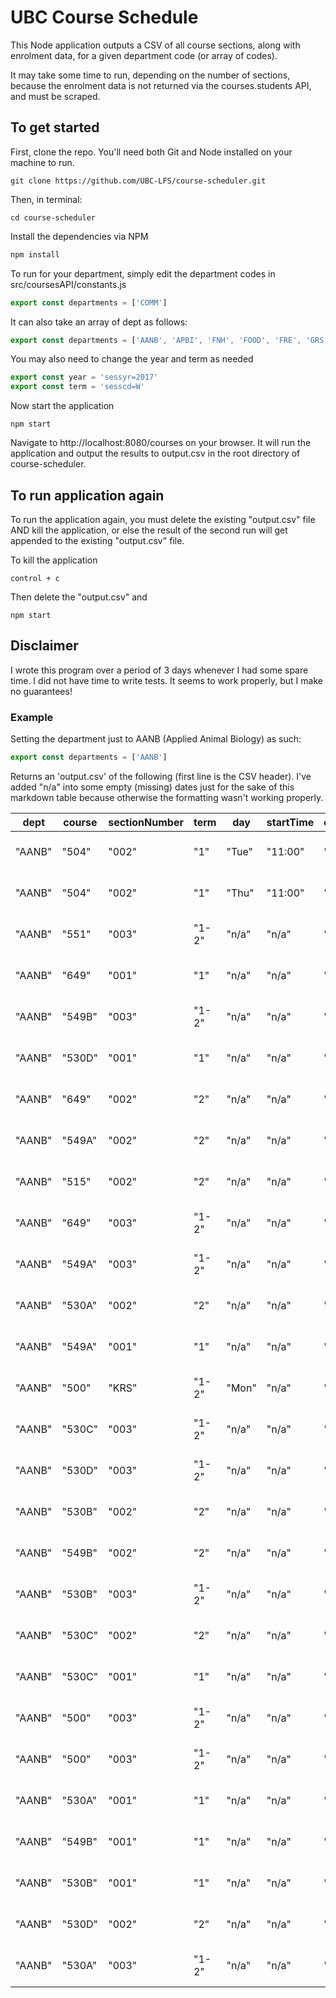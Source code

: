 # UBC Course Schedule 

This Node application outputs a CSV of all course sections, along with enrolment data, for a given department code (or array of codes).

It may take some time to run, depending on the number of sections, because the enrolment data is not returned via the courses.students API, and must be scraped.

## To get started
First, clone the repo. You'll need both Git and Node installed on your machine to run.
``` 
git clone https://github.com/UBC-LFS/course-scheduler.git
``` 
Then, in terminal:
``` 
cd course-scheduler
``` 
Install the dependencies via NPM
```javascript
npm install
``` 
To run for your department, simply edit the department codes in src/coursesAPI/constants.js
```javascript
export const departments = ['COMM']
```

It can also take an array of dept as follows:
```javascript
export const departments = ['AANB', 'APBI', 'FNH', 'FOOD', 'FRE', 'GRS', 'HUNU', 'LFS', 'SOIL']
```

You may also need to change the year and term as needed
```javascript
export const year = 'sessyr=2017'
export const term = 'sesscd=W'
```
Now start the application
``` 
npm start
``` 
Navigate to http://localhost:8080/courses on your browser. It will run the application and output the results to output.csv in the root directory of course-scheduler.

## To run application again
To run the application again, you must delete the existing "output.csv" file AND kill the application, or else the result of the second run will get appended to the existing "output.csv" file.

To kill the application
``` 
control + c
``` 
Then delete the "output.csv" and 
``` 
npm start
``` 

## Disclaimer
I wrote this program over a period of 3 days whenever I had some spare time. I did not have time to write tests. It seems to work properly, but I make no guarantees!

### Example
Setting the department just to AANB (Applied Animal Biology) as such:
```javascript
export const departments = ['AANB']
```
Returns an 'output.csv' of the following (first line is the CSV header). I've added "n/a" into some empty (missing) dates just for the sake of this markdown table because otherwise the formatting wasn't working properly.

| dept   | course | sectionNumber | term  | day   | startTime | endTime | buildingCd | building    | roomNo | instructors | activity             | credits | totalSeatsRemaining | currentlyRegistered | generalSeatsRemaining | restrictedSeatsRemaining | termCd | startWk        | endWk          | 
|--------|--------|---------------|-------|-------|-----------|---------|------------|-------------|--------|-------------|----------------------|---------|---------------------|---------------------|-----------------------|--------------------------|--------|----------------|----------------| 
| "AANB" | "504"  | "002"         | "1"   | "Tue" | "11:00"   | "12:30" | "MCML"     | "MacMillan" | "258"  | "TBD"       | "Lecture"            | "3"     | "25"                | "0"                 | "25"                  | "0"                      | "1"    | "Sep 05, 2017" | "Dec 01, 2017" | 
| "AANB" | "504"  | "002"         | "1"   | "Thu" | "11:00"   | "12:30" | "MCML"     | "MacMillan" | "258"  | "TBD"       | "Lecture"            | "3"     | "25"                | "0"                 | "25"                  | "0"                      | "1"    | "Sep 05, 2017" | "Dec 01, 2017" | 
| "AANB" | "551"  | "003"         | "1-2" | "n/a" | "n/a"     | "n/a"   | "NSM"      | "NSM"       | "NSM"  | "TBD"       | "Seminar"            | "3"     | "6"                 | "1"                 | "6"                   | "0"                      | "1-2"  | "Sep 05, 2017" | "Apr 06, 2018" | 
| "AANB" | "649"  | "001"         | "1"   | "n/a" | "n/a"     | "n/a"   | "NSM"      | "NSM"       | "NSM"  | "TBD"       | "Thesis"             | "0"     | "19"                | "1"                 | "19"                  | "0"                      | "1"    | "Sep 05, 2017" | "Dec 01, 2017" | 
| "AANB" | "549B" | "003"         | "1-2" | "n/a" | "n/a"     | "n/a"   | "NSM"      | "NSM"       | "NSM"  | "TBD"       | "Thesis"             | "18"    | "7"                 | "3"                 | "7"                   | "0"                      | "1-2"  | "Sep 05, 2017" | "Apr 06, 2018" | 
| "AANB" | "530D" | "001"         | "1"   | "n/a" | "n/a"     | "n/a"   | "NSM"      | "NSM"       | "NSM"  | "TBD"       | "Directed Studies"   | "2"     | "5"                 | "0"                 | "5"                   | "0"                      | "1"    | "Sep 05, 2017" | "Dec 01, 2017" | 
| "AANB" | "649"  | "002"         | "2"   | "n/a" | "n/a"     | "n/a"   | "NSM"      | "NSM"       | "NSM"  | "TBD"       | "Thesis"             | "0"     | "20"                | "0"                 | "20"                  | "0"                      | "2"    | "Jan 03, 2018" | "Apr 06, 2018" | 
| "AANB" | "549A" | "002"         | "2"   | "n/a" | "n/a"     | "n/a"   | "NSM"      | "NSM"       | "NSM"  | "TBD"       | "Thesis"             | "12"    | "20"                | "0"                 | "20"                  | "0"                      | "2"    | "Jan 03, 2018" | "Apr 06, 2018" | 
| "AANB" | "515"  | "002"         | "2"   | "n/a" | "n/a"     | "n/a"   | "NSM"      | "NSM"       | "NSM"  | "TBD"       | "Lecture"            | "3"     | "4"                 | "1"                 | "4"                   | "0"                      | "2"    | "Jan 03, 2018" | "Apr 06, 2018" | 
| "AANB" | "649"  | "003"         | "1-2" | "n/a" | "n/a"     | "n/a"   | "NSM"      | "NSM"       | "NSM"  | "TBD"       | "Thesis"             | "0"     | "7"                 | "13"                | "7"                   | "0"                      | "1-2"  | "Sep 05, 2017" | "Apr 06, 2018" | 
| "AANB" | "549A" | "003"         | "1-2" | "n/a" | "n/a"     | "n/a"   | "NSM"      | "NSM"       | "NSM"  | "TBD"       | "Thesis"             | "12"    | "19"                | "1"                 | "19"                  | "0"                      | "1-2"  | "Sep 05, 2017" | "Apr 06, 2018" | 
| "AANB" | "530A" | "002"         | "2"   | "n/a" | "n/a"     | "n/a"   | "NSM"      | "NSM"       | "NSM"  | "TBD"       | "Directed Studies"   | "3"     | "5"                 | "0"                 | "5"                   | "0"                      | "2"    | "Jan 03, 2018" | "Apr 06, 2018" | 
| "AANB" | "549A" | "001"         | "1"   | "n/a" | "n/a"     | "n/a"   | "NSM"      | "NSM"       | "NSM"  | "TBD"       | "Thesis"             | "12"    | "20"                | "0"                 | "20"                  | "0"                      | "1"    | "Sep 05, 2017" | "Dec 01, 2017" | 
| "AANB" | "500"  | "KRS"         | "1-2" | "Mon" | "n/a"     | "n/a"   | "NSM"      | "NSM"       | "NSM"  | "TBD"       | "Distance Education" | "n/a"   | "0"                 | "0"                 | "0"                   | "0"                      | "X"    | "Aug 21, 2017" | "Aug 13, 2018" | 
| "AANB" | "530C" | "003"         | "1-2" | "n/a" | "n/a"     | "n/a"   | "NSM"      | "NSM"       | "NSM"  | "TBD"       | "Directed Studies"   | "6"     | "5"                 | "0"                 | "5"                   | "0"                      | "1-2"  | "Sep 05, 2017" | "Apr 06, 2018" | 
| "AANB" | "530D" | "003"         | "1-2" | "n/a" | "n/a"     | "n/a"   | "NSM"      | "NSM"       | "NSM"  | "TBD"       | "Directed Studies"   | "2"     | "5"                 | "0"                 | "5"                   | "0"                      | "1-2"  | "Sep 05, 2017" | "Apr 06, 2018" | 
| "AANB" | "530B" | "002"         | "2"   | "n/a" | "n/a"     | "n/a"   | "NSM"      | "NSM"       | "NSM"  | "TBD"       | "Directed Studies"   | "3"     | "0"                 | "0"                 | "0"                   | "0"                      | "2"    | "Jan 03, 2018" | "Apr 06, 2018" | 
| "AANB" | "549B" | "002"         | "2"   | "n/a" | "n/a"     | "n/a"   | "NSM"      | "NSM"       | "NSM"  | "TBD"       | "Thesis"             | "18"    | "10"                | "0"                 | "10"                  | "0"                      | "2"    | "Jan 03, 2018" | "Apr 06, 2018" | 
| "AANB" | "530B" | "003"         | "1-2" | "n/a" | "n/a"     | "n/a"   | "NSM"      | "NSM"       | "NSM"  | "TBD"       | "Directed Studies"   | "3"     | "5"                 | "0"                 | "5"                   | "0"                      | "1-2"  | "Sep 05, 2017" | "Apr 06, 2018" | 
| "AANB" | "530C" | "002"         | "2"   | "n/a" | "n/a"     | "n/a"   | "NSM"      | "NSM"       | "NSM"  | "TBD"       | "Directed Studies"   | "6"     | "5"                 | "0"                 | "5"                   | "0"                      | "2"    | "Jan 03, 2018" | "Apr 06, 2018" | 
| "AANB" | "530C" | "001"         | "1"   | "n/a" | "n/a"     | "n/a"   | "NSM"      | "NSM"       | "NSM"  | "TBD"       | "Directed Studies"   | "6"     | "0"                 | "0"                 | "0"                   | "0"                      | "1"    | "Sep 05, 2017" | "Dec 01, 2017" | 
| "AANB" | "500"  | "003"         | "1-2" | "n/a" | "n/a"     | "n/a"   | "NSM"      | "NSM"       | "NSM"  | "TBD"       | "Thesis"             | "3"     | "9"                 | "1"                 | "9"                   | "0"                      | "1-2"  | "Sep 05, 2017" | "Apr 06, 2018" | 
| "AANB" | "500"  | "003"         | "1-2" | "n/a" | "n/a"     | "n/a"   | "NSM"      | "NSM"       | "NSM"  | "TBD"       | "Thesis"             | "3"     | "9"                 | "1"                 | "9"                   | "0"                      | "1-2"  | "Sep 05, 2017" | "Apr 06, 2018" | 
| "AANB" | "530A" | "001"         | "1"   | "n/a" | "n/a"     | "n/a"   | "NSM"      | "NSM"       | "NSM"  | "TBD"       | "Directed Studies"   | "3"     | "5"                 | "0"                 | "5"                   | "0"                      | "1"    | "Sep 05, 2017" | "Dec 01, 2017" | 
| "AANB" | "549B" | "001"         | "1"   | "n/a" | "n/a"     | "n/a"   | "NSM"      | "NSM"       | "NSM"  | "TBD"       | "Thesis"             | "18"    | "8"                 | "2"                 | "8"                   | "0"                      | "1"    | "Sep 05, 2017" | "Dec 01, 2017" | 
| "AANB" | "530B" | "001"         | "1"   | "n/a" | "n/a"     | "n/a"   | "NSM"      | "NSM"       | "NSM"  | "TBD"       | "Directed Studies"   | "3"     | "5"                 | "0"                 | "5"                   | "0"                      | "1"    | "Sep 05, 2017" | "Dec 01, 2017" | 
| "AANB" | "530D" | "002"         | "2"   | "n/a" | "n/a"     | "n/a"   | "NSM"      | "NSM"       | "NSM"  | "TBD"       | "Directed Studies"   | "2"     | "5"                 | "0"                 | "5"                   | "0"                      | "2"    | "Jan 03, 2018" | "Apr 06, 2018" | 
| "AANB" | "530A" | "003"         | "1-2" | "n/a" | "n/a"     | "n/a"   | "NSM"      | "NSM"       | "NSM"  | "TBD"       | "Directed Studies"   | "3"     | "5"                 | "0"                 | "5"                   | "0"                      | "1-2"  | "Sep 05, 2017" | "Apr 06, 2018" | 
